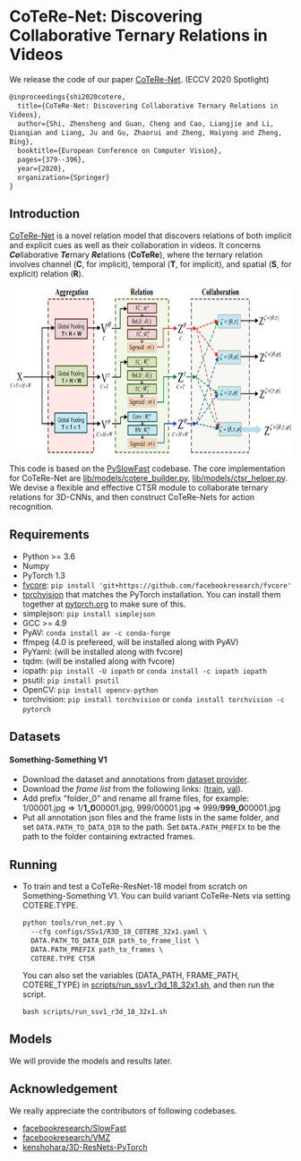 # CoTeRe-Net: Discovering Collaborative Ternary Relations in Videos

We release the code of our paper [CoTeRe-Net](http://www.ecva.net/papers/eccv_2020/papers_ECCV/papers/123510375.pdf). (ECCV 2020 Spotlight)

```
@inproceedings{shi2020cotere,
  title={CoTeRe-Net: Discovering Collaborative Ternary Relations in Videos},
  author={Shi, Zhensheng and Guan, Cheng and Cao, Liangjie and Li, Qianqian and Liang, Ju and Gu, Zhaorui and Zheng, Haiyong and Zheng, Bing},
  booktitle={European Conference on Computer Vision},
  pages={379--396},
  year={2020},
  organization={Springer}
}
```

## Introduction

[CoTeRe-Net](http://www.ecva.net/papers/eccv_2020/papers_ECCV/papers/123510375.pdf) is a novel relation model that discovers relations of both implicit and explicit cues as well as their collaboration in videos. It concerns ***Co***llaborative ***Te***rnary ***Re***lations (**CoTeRe**), where the ternary relation involves channel (**C**, for implicit), temporal (**T**, for implicit), and spatial (**S**, for explicit) relation (**R**).

<div align="center">
  <img src="./network.png" height="300px"/>
</div>

This code is based on the [PySlowFast](https://github.com/facebookresearch/SlowFast) codebase. The core implementation for CoTeRe-Net are [lib/models/cotere_builder.py](lib/models/cotere_builder.py), [lib/models/ctsr_helper.py](lib/models/ctsr_helper.py). We devise a flexible and effective CTSR module to collaborate ternary relations for 3D-CNNs, and then construct CoTeRe-Nets for action recognition.

## Requirements

- Python >= 3.6
- Numpy
- PyTorch 1.3
- [fvcore](https://github.com/facebookresearch/fvcore/): `pip install 'git+https://github.com/facebookresearch/fvcore'`
- [torchvision](https://github.com/pytorch/vision/) that matches the PyTorch installation.
  You can install them together at [pytorch.org](https://pytorch.org) to make sure of this.
- simplejson: `pip install simplejson`
- GCC >= 4.9
- PyAV: `conda install av -c conda-forge`
- ffmpeg (4.0 is prefereed, will be installed along with PyAV)
- PyYaml: (will be installed along with fvcore)
- tqdm: (will be installed along with fvcore)
- iopath: `pip install -U iopath` or `conda install -c iopath iopath`
- psutil: `pip install psutil`
- OpenCV: `pip install opencv-python`
- torchvision: `pip install torchvision` or `conda install torchvision -c pytorch`

## Datasets

#### Something-Something V1
- Download the dataset and annotations from [dataset provider](https://20bn.com/datasets/something-something). 
- Download the *frame list* from the following links: ([train](https://drive.google.com/file/d/1GG9l8pNk1zBHqAlCGiNWbCqbcCdqwuQt/view?usp=sharing), [val](https://drive.google.com/file/d/1cNNnagoWqzo3GP30gOz0kFS49NqaO8Kh/view?usp=sharing)).
- Add prefix "folder_0" and rename all frame files, for example: 1/00001.jpg => 1/**1_0**00001.jpg, 999/00001.jpg => 999/**999_0**00001.jpg
- Put all annotation json files and the frame lists in the same folder, and set `DATA.PATH_TO_DATA_DIR` to the path. Set `DATA.PATH_PREFIX` to be the path to the folder containing extracted frames.

## Running

- To train and test a CoTeRe-ResNet-18 model from scratch on Something-Something V1. You can build variant CoTeRe-Nets via setting COTERE.TYPE.

  ```
  python tools/run_net.py \
    --cfg configs/SSv1/R3D_18_COTERE_32x1.yaml \
    DATA.PATH_TO_DATA_DIR path_to_frame_list \
    DATA.PATH_PREFIX path_to_frames \
    COTERE.TYPE CTSR
  ```
  You can also set the variables (DATA_PATH, FRAME_PATH, COTERE_TYPE) in [scripts/run_ssv1_r3d_18_32x1.sh](scripts/run_ssv1_r3d_18_32x1.sh), and then run the script.

  ```
  bash scripts/run_ssv1_r3d_18_32x1.sh
  ```

## Models
We will provide the models and results later.

## Acknowledgement
We really appreciate the contributors of following codebases.

- [facebookresearch/SlowFast](https://github.com/facebookresearch/SlowFast)
- [facebookresearch/VMZ](https://github.com/facebookresearch/VMZ)
- [kenshohara/3D-ResNets-PyTorch](https://github.com/kenshohara/3D-ResNets-PyTorch)
